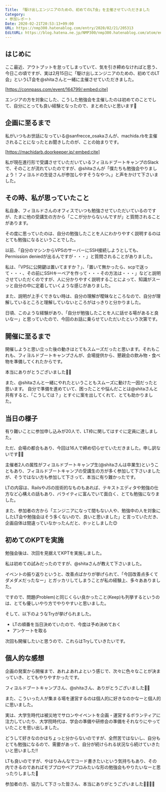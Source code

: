 ```yaml
---
Title: 「駆け出しエンジニアのための、初めてのLT会」を主催させていただきました
Category:
- 参加レポート
Date: 2020-02-21T20:53:13+09:00
URL: https://nmp300.hatenablog.com/entry/2020/02/21/205313
EditURL: https://blog.hatena.ne.jp/NMP300/nmp300.hatenablog.com/atom/entry/26006613517297710
---
```


## はじめに

ここ最近、アウトプットを怠ってしまっていて、気を引き締めなければと思う、今日この頃ですが、実は2月15日に「駆け出しエンジニアのための、初めてのLT会」というLT会を@shitaさんと一緒に主催させていただきました。



[https://connpass.com/event/164799/:embed:cite]



エンジアの方を対象にした、こうした勉強会を主催したのは初めてのことでして、自分にとっても良い経験となったので、まとめたいと思います💪

## 企画に至るまで

私がいつもお世話になっている@sanfrecce_osakaさんが、machida.rbを主催されることになったとお聞きしたのが、ことの始まりです。



[https://machidarb.doorkeeper.jp/:embed:cite]




私が現在進行形で受講させていただいているフィヨルドブートキャンプのSlackで、そのことが流れていたのですが、@shitaさんが「僕たちも勉強会やりましょう！フィヨルドの生徒さんが参加しやすそうなやつ。」と声をかけて下さいました。


## その時、私が思っていたこと

私自身、フィヨルドさんのオフィスでいつも勉強させていただいているのですが、たまに他の受講生の方から「ここが分からないんですが」と質問されることがあります。

その度に思っていたのは、自分の勉強したことを人にわかりやすく説明するのはとても勉強になるということでした。

以前、「自分のマシンからVPSのサーバーにSSH接続しようとしても、Permission deniedが出るんですが・・・」と質問されることがありました。

私は、「VPSに公開鍵は置いてますか？」、「置いて無かったら、scpで送って・・・、その前にSSHキーペアを作って・・・その方法は・・・」などと説明させていただくのですが、人に分かりやすく説明することによって、知識がスーッと自分の中に定着していくような感じがありました。

また、説明が上手くできない時は、自分の理解が曖昧なところなので、自分が理解しているところと理解していないところがはっきりと分かりました。

日頃、このような経験があり、「自分が勉強したことを人に話せる場があると良いなー」と思っていたので、今回のお話に乗らせていただいたという次第です。

## 開催に至るまで

開催しようと思い立った後の動きはとてもスムーズだったと思います。それもこれも、フィヨルドブートキャンプさんが、会場提供から、懇親会の飲み物・食べ物を準備してくれたからです。

本当にありがとうございました🙇‍♂️

また、@shitaさんと一緒にやれたということもスムーズに動けた一因だったと思います。
自分で準備を進めていて、困ったことや悩んだことは@shitaさんと共有すると、「こうしては？」とすぐに案を出してくれて、とても助かりました。

## 当日の様子

有り難いことに参加申し込みが20人で、LT枠に関してはすぐに定員に達しました。

ただ、会場の都合もあり、今回は16人で締め切らせていただきました。申し訳ないです🙇‍♂️

主催者2人の属性がフィヨルドブートキャンプ生(@shitaさんは卒業生)ということもあり、フィヨルドブートキャンプの受講生の方が多く参加して下さいましたが、そうではない方も参加して下さって、本当に有り難かったです。

LTの内容は、RailsやJSの技術的なものもあれば、テキストエディタや勉強の仕方など心構えの話もあり、バライティに富んでいて面白く、とても勉強になりました。

また、参加者の方から「エンジニアになって間もない人や、勉強中の人を対象にしたLT会や勉強会はそう多くないので、良いと思いました」と言っていただき、企画自体は間違っていなかったんだと、ホッとしました😊

## 初めてのKPTを実施

勉強会後は、次回を見据えてKPTを実施しました。

私は初めての試みだったのですが、@shitaさんが教えて下さいました。

イベントの振り返りというと、改善点ばかりが挙げられて、「今回改善点多くてダメダメだったなー」とガッカリしてしまうことが私の経験上、多々あありました。

ですので、問題(Problem)と同じくらい良かったこと(Keep)も列挙するというのは、とても優しいやり方でやりやすいと思いました。

そして、以下のようなTryが挙げられました。

- LTの順番を当日決めていたので、今度は予め決めておく
- アンケートを取る

次回も開催したいと思うので、これらはTryしていきたいです。

## 個人的な感想

企画の発案から開催まで、あれよあれよという感じで、次々に色々なことが決まっていき、とてもやりやすかったです。

フィヨルドブートキャンプさん、@shitaさん、ありがとうございました🙇‍♂️

また、こういった人が集まる場を運営するのは個人的に好きなのかなーと個人的に思いました。

実は、大学生時代は被災地でサロンやイベントを企画・運営するボランティアに注力していたり、大学院時代は、学会の準備や研修会の準備をそれなりにやっていたことを思い出しました。

どうして好きなのかはちょっと分からないのですが、全然苦ではないし、自分もとても勉強になるので、需要があって、自分が続けられる状況なら続けていきたいと思いました‼️

LTも良いのですが、やはりみんなでコード書きたいという気持ちもあり、その内できるのであればモブプロやペアプロみたいな形の勉強会もやりたいなーと思ったりしました💪

参加者の方、協力して下さった皆さん、本当にありがとうございました🙇‍♂️🙇‍♂️
